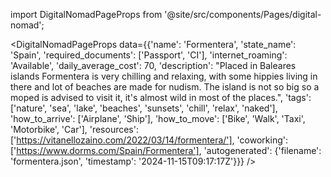 
import DigitalNomadPageProps from '@site/src/components/Pages/digital-nomad';

<DigitalNomadPageProps
    data={{'name': 'Formentera', 'state_name': 'Spain', 'required_documents': ['Passport', 'CI'], 'internet_roaming': 'Available', 'daily_average_cost': 70, 'description': "Placed in Baleares islands Formentera is very chilling and relaxing, with some hippies living in there and lot of beaches are made for nudism. The island is not so big so a moped is advised to visit it, it's almost wild in most of the places.", 'tags': ['nature', 'sea', 'lake', 'beaches', 'sunsets', 'chill', 'relax', 'naked'], 'how_to_arrive': ['Airplane', 'Ship'], 'how_to_move': ['Bike', 'Walk', 'Taxi', 'Motorbike', 'Car'], 'resources': ['https://vitanellozaino.com/2022/03/14/formentera/'], 'coworking': ['https://www.dorms.com/Spain/Formentera'], 'autogenerated': {'filename': 'formentera.json', 'timestamp': '2024-11-15T09:17:17Z'}}}
/>
